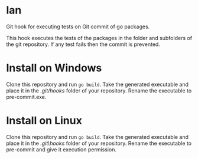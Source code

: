 # lan
Git hook for executing tests on Git commit of go packages.

This hook executes the tests of the packages in the folder and subfolders of the git repository.
If any test fails then the commit is prevented.

# Install on Windows
Clone this repository and run ```go build```. Take the generated executable and place it in the *.git/hooks* folder of your repository.
Rename the executable to pre-commit.exe.

# Install on Linux
Clone this repository and run ```go build```. Take the generated executable and place it in the *.git\hooks* folder of your repository.
Rename the executable to pre-commit and give it execution permission.